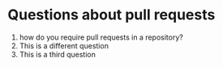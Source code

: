# Questions about pull requests

1. how do you require pull requests in a repository?
2. This is a different question
3. This is a third question
